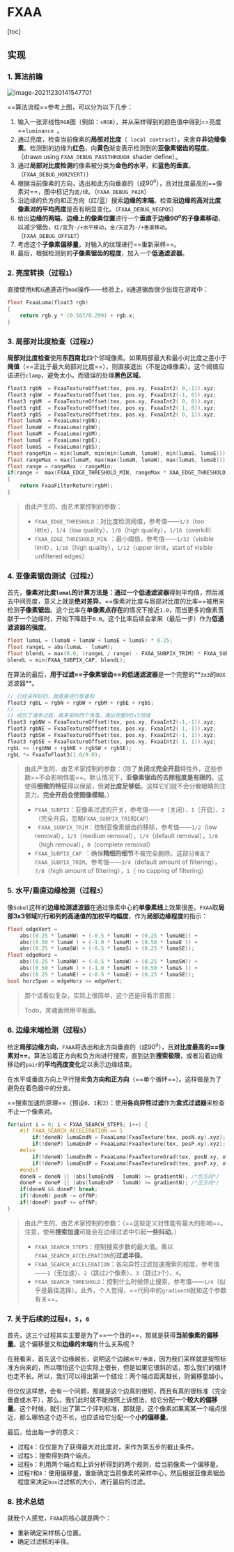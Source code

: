 # FXAA

[toc]



## 实现

### 1. 算法前瞻

![image-20211230141547701](https://s2.loli.net/2021/12/30/VA7h4rpGKPZIigu.png)

==算法流程==参考上图，可以分为以下几步：

1. 输入一张非线性`RGB`图（例如：`sRGB`），并从采样得到的颜色值中得到==亮度==`luminance `。
2. 通过亮度，检查当前像素的**局部对比度**（` local contrast`），来舍弃**非边缘像素**。检测到的边缘为**红色**，向**黄色**渐变表示检测到的**亚像素锯齿的程度**。（drawn using `FXAA_DEBUG_PASSTHROUGH `shader define）。
3. 通过**局部对比度检测**的像素被分类为**金色的水平**，和**蓝色的垂直**。（`FXAA_DEBUG_HORZVERT)`）
4. 根据当前像素的方向，选出和此方向垂直的（成$90^o$），且对比度最高的==像素对==，图中标记为`蓝/绿`。（`FXAA_DEBUG_PAIR`）
5. 沿边缘的负方向和正方向（红/蓝）搜索**边缘的末端**。检查**沿边缘的高对比度像素对的平均亮度**是否有明显变化。（`FXAA_DEBUG_NEGPOS`）
6. 给出**边缘的两端**，**边缘上的像素位置**进行一个**垂直于边缘$90^o$的子像素移动**，以减少锯齿，`红/蓝`为`-/+水平移动`，`金/天蓝`为`-/+垂直移动`。（`FXAA_DEBUG_OFFSET`）
7. 考虑这个**子像素偏移量**，对输入的纹理进行==重新采样==。
8. 最后，根据检测到的**子像素锯齿的程度**，加入一个**低通滤波器**。 



### 2. 亮度转换（过程`1`）

直接使用`R`和`G`通道进行`mad`操作——经验上，`B`通道锯齿很少出现在游戏中：

```c++
float FxaaLuma(float3 rgb) 
{
	return rgb.y * (0.587/0.299) + rgb.x;
}
```



### 3. 局部对比度检查（过程`2`）

**局部对比度检查**使用**东西南北**四个邻域像素。如果局部最大和最小对比度之差小于**阈值**（==正比于最大局部对比度==），则直接退出（不是边缘像素）。这个阈值应该进行`clamp`，避免太小，而错误的处理**黑色区域**。

```c++
float3 rgbN  = FxaaTextureOffset(tex, pos.xy, FxaaInt2( 0,-1)).xyz; 
float3 rgbW  = FxaaTextureOffset(tex, pos.xy, FxaaInt2(-1, 0)).xyz; 
float3 rgbM  = FxaaTextureOffset(tex, pos.xy, FxaaInt2( 0, 0)).xyz; 
float3 rgbE  = FxaaTextureOffset(tex, pos.xy, FxaaInt2( 1, 0)).xyz; 
float3 rgbS  = FxaaTextureOffset(tex, pos.xy, FxaaInt2( 0, 1)).xyz; 
float lumaN  = FxaaLuma(rgbN); 
float lumaW  = FxaaLuma(rgbW); 
float lumaM  = FxaaLuma(rgbM); 
float lumaE  = FxaaLuma(rgbE); 
float lumaS  = FxaaLuma(rgbS); 
float rangeMin = min(lumaM, min(min(lumaN, lumaW), min(lumaS, lumaE))); 
float rangeMax = max(lumaM, max(max(lumaN, lumaW), max(lumaS, lumaE))); 
float range = rangeMax - rangeMin; 
if(range <  max(FXAA_EDGE_THRESHOLD_MIN, rangeMax * XAA_EDGE_THRESHOLD)) 
{ 
    return FxaaFilterReturn(rgbM); 
}
```

> 由此产生的、由艺术家控制的参数：
>
> - `FXAA_EDGE_THRESHOLD`：对比度检测阈值，参考值——`1/3`（too little），`1/4`（low quality），`1/8`（high quality），`1/16`（overkill）
> - `FXAA_EDGE_THRESHOLD_MIN `：最小阈值，参考值——`1/32`（visible limit），`1/16`（high quality），`1/12`（upper limit，start of visible unfiltered edges）



### 4. 亚像素锯齿测试（过程`2`）

首先，**像素对比度`lumaL`**的计算方法是：通过一个**低通滤波器**得到平均值，然后减去中间亮度，意义上就是**绝对差异**。==像素对比度与局部对比度的比率==被用来检测**子像素锯齿**。这个比率在**单像素点存在**的情况下接近`1.0`，而当更多的像素贡献于一个边缘时，开始下降趋于`0.0`。这个比率后续会拿来（最后一步）作为**低通滤波器的强度**。

```c++
float lumaL = (lumaN + lumaW + lumaE + lumaS) * 0.25; 
float rangeL = abs(lumaL - lumaM); 
float blendL = max(0.0, (rangeL / range) - FXAA_SUBPIX_TRIM) * FXAA_SUBPIX_TRIM_SCALE;  
blendL = min(FXAA_SUBPIX_CAP, blendL);
```

在算法的最后，**用于过滤==子像素锯齿==的低通滤波器**是一个完整的**`3x3`的`BOX`滤波器**。

```c++
// 已经采样好的，就直接进行黎曼和
float3 rgbL = rgbN + rgbW + rgbM + rgbE + rgbS; 
// ... 
// 经历了诸多过程，再来采样四个角落，凑出完整的3x3领域
float3 rgbNW = FxaaTextureOffset(tex, pos.xy, FxaaInt2(-1,-1)).xyz; 
float3 rgbNE = FxaaTextureOffset(tex, pos.xy, FxaaInt2( 1,-1)).xyz; 
float3 rgbSW = FxaaTextureOffset(tex, pos.xy, FxaaInt2(-1, 1)).xyz; 
float3 rgbSE = FxaaTextureOffset(tex, pos.xy, FxaaInt2( 1, 1)).xyz; 
rgbL += (rgbNW + rgbNE + rgbSW + rgbSE); 
rgbL *= FxaaToFloat3(1.0/9.0); 
```

> 由此产生的、由艺术家控制的参数：（除了**关闭**或**完全开启**特性外，这些参数==不会影响性能==。默认情况下，**亚像素锯齿的去除程度是有限的**。这使得**细微的特征**得以保留，但**对比度足够低**，这样它们就不会分散眼睛的注意力。**完全开启会使图像模糊**。）
>
> - `FXAA_SUBPIX`：亚像素过滤的开关，参考值——`0`（关闭）、`1`（开启）、`2`（完全开启，忽略`FXAA_SUBPIX_TRI`和`CAP`）
> - ` FXAA_SUBPIX_TRIM`：控制亚像素锯齿的移除，参考值——`1/2`（low removal），`1/3`（medium removal），`1/4`（default removal），`1/8`（high removal），`0`（complete removal）
> - `FXAA_SUBPIX_CAP `：确保**精细的细节**不被完全删除。这部分`覆盖了FXAA_SUBPIX_TRIM`。参考值——`3/4`（default amount of filtering），`7/8`（high amount of filtering），`1`（ no capping of filtering）



### 5. 水平/垂直边缘检测（过程`3`）

像`Sobel`这样的**边缘检测滤波器**在通过像素中心的**单像素线**上效果很差。`FXAA`取**局部3x3邻域**的**行和列的高通值的加权平均幅度**，作为**局部边缘程度**的指示：

```c++
float edgeVert =  
    abs((0.25 * lumaNW) + (-0.5 * lumaN) + (0.25 * lumaNE)) + 
    abs((0.50 * lumaW ) + (-1.0 * lumaM) + (0.50 * lumaE )) + 
    abs((0.25 * lumaSW) + (-0.5 * lumaS) + (0.25 * lumaSE)); 
float edgeHorz =  
    abs((0.25 * lumaNW) + (-0.5 * lumaW) + (0.25 * lumaSW)) + 
    abs((0.50 * lumaN ) + (-1.0 * lumaM) + (0.50 * lumaS )) + 
    abs((0.25 * lumaNE) + (-0.5 * lumaE) + (0.25 * lumaSE)); 
bool horzSpan = edgeHorz >= edgeVert;
```

> 那个话看似复杂，实际上很简单，这个还是得看示意图：
>
> Todo，灵魂画师用平板画。



### 6. 边缘末端检测（过程`5`）

给定**局部边缘方向**，`FXAA`将选出和此方向垂直的（成$90^o$），且**对比度最高的==像素对==**。算法沿着正方向和负方向进行搜索，直到达到**搜索极限**，或者沿着边缘移动的`pair`的**平均亮度变化**足以表示边缘结束。

在水平或垂直方向上平行搜索**负方向和正方向**（==单个循环==）。这样做是为了避免在着色器中的分支。

==搜索加速的原理==（预设`0`、`1`和`2`）：使用**各向异性过滤**作为**盒式过滤器**来检查不止一个像素对。

```c++
for(uint i = 0; i < FXAA_SEARCH_STEPS; i++) { 
    #if FXAA_SEARCH_ACCELERATION == 1 
        if(!doneN) lumaEndN = FxaaLuma(FxaaTexture(tex, posN.xy).xyz); 
        if(!doneP) lumaEndP = FxaaLuma(FxaaTexture(tex, posP.xy).xyz); 
    #else 
        if(!doneN) lumaEndN = FxaaLuma(FxaaTextureGrad(tex, posN.xy, offNP).xyz); 
        if(!doneP) lumaEndP = FxaaLuma(FxaaTextureGrad(tex, posP.xy, offNP).xyz); 
    #endif 
    doneN = doneN || (abs(lumaEndN - lumaN) >= gradientN); /*负方向*/
    doneP = doneP || (abs(lumaEndP - lumaN) >= gradientN); /*正方向*/
    if(doneN && doneP) break; 
    if(!doneN) posN -= offNP; 
    if(!doneP) posP += offNP; 
} 
```

> 由此产生的、由艺术家控制的参数：（==这些定义对性能有最大的影响==。注意，使用**搜索加速**可能会在边缘过滤中引起**一些抖动**。）
>
> - `FXAA_SEARCH_STEPS`：控制搜索步数的最大值。乘以`FXAA_SEARCH_ACCELERATION`的**过滤半径**。
> - `FXAA_SEARCH_ACCELERATION`：各向异性过滤加速搜索的程度，参考值——`1`（无加速）、`2`（跳过`2`个像素）、`3`（跳过`3`个）、`4`。
> - `FXAA_SEARCH_THRESHOLD`：控制什么时候停止搜索，参考值——`1/4`（似乎是最佳选择）。此外，个人觉得，==代码中的`gradientN`就和这个参数有关==。



### 7. 关于后续的过程`4`，`5`，`6`

首先，这三个过程其实主要是为了==一个目的==，那就是获得**当前像素的偏移量**。这个偏移量又和**边缘的末端**有什么关系呢？

在我看来，首先这个边缘越长，说明这个边越`水平/垂直`，因为我们采样就是按照标准方向来的，所以哪怕这个边实际上很长，但是如果它很斜的话，那么我们的循环也走不长。所以，我们可以得出第一个结论：两个端点距离越长，则偏移量越小。

但仅仅这样想，会有一个问题，那就是这个边真的很短，而且有真的很标准（完全垂直或水平），那么，我们此时就不能按照上诉想法，给它分配一个**较大的偏移量**。这个时候，就引出了第二个评判标准，那就是，这个像素如果离某一个端点很近，那么哪怕这个边不长，也应该给它分配一个**小的偏移量**。

最后，给出每一步的意义：

- 过程`4`：仅仅是为了获得最大对比度对，来作为第五步的截止条件。
- 过程`5`：搜索得到两个端点。
- 过程`6`：利用两个端点和上诉分析得到的两个规则，给当前像素一个偏移量。
- 过程`7`和`8`：使用偏移量，重新确定当前像素的采样中心，然后根据亚像素锯齿程度来决定`box`过滤核的大小，进行最后的过滤。



### 8. 技术总结

就我个人感觉，`FXAA`的核心就是两个：

- 重新确定采样核心位置。
- 确定过滤核的半径。